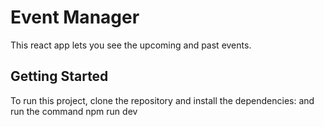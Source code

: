 # Event Manager

This react app lets you see the upcoming and past events.

## Getting Started
To run this project, clone the repository and install the dependencies:
and run the command npm run dev